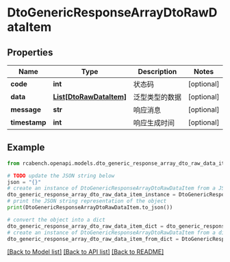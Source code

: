# DtoGenericResponseArrayDtoRawDataItem


## Properties

Name | Type | Description | Notes
------------ | ------------- | ------------- | -------------
**code** | **int** | 状态码 | [optional] 
**data** | [**List[DtoRawDataItem]**](DtoRawDataItem.md) | 泛型类型的数据 | [optional] 
**message** | **str** | 响应消息 | [optional] 
**timestamp** | **int** | 响应生成时间 | [optional] 

## Example

```python
from rcabench.openapi.models.dto_generic_response_array_dto_raw_data_item import DtoGenericResponseArrayDtoRawDataItem

# TODO update the JSON string below
json = "{}"
# create an instance of DtoGenericResponseArrayDtoRawDataItem from a JSON string
dto_generic_response_array_dto_raw_data_item_instance = DtoGenericResponseArrayDtoRawDataItem.from_json(json)
# print the JSON string representation of the object
print(DtoGenericResponseArrayDtoRawDataItem.to_json())

# convert the object into a dict
dto_generic_response_array_dto_raw_data_item_dict = dto_generic_response_array_dto_raw_data_item_instance.to_dict()
# create an instance of DtoGenericResponseArrayDtoRawDataItem from a dict
dto_generic_response_array_dto_raw_data_item_from_dict = DtoGenericResponseArrayDtoRawDataItem.from_dict(dto_generic_response_array_dto_raw_data_item_dict)
```
[[Back to Model list]](../README.md#documentation-for-models) [[Back to API list]](../README.md#documentation-for-api-endpoints) [[Back to README]](../README.md)


